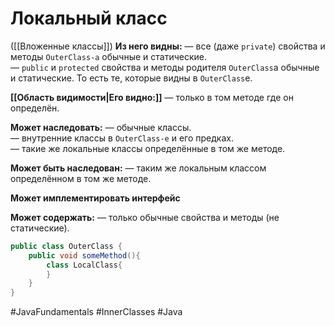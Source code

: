 # Локальный класс
([[Вложенные классы]])
**Из него видны:**
— все (даже `private`) свойства и методы `OuterClass-a` обычные и статические.  
— `public` и `protected` свойства и методы родителя `OuterClass`а обычные и статические. То есть те, которые видны в `OuterClass`e.  
  
**[[Область видимости|Его видно:]]**
— только в том методе где он определён.  
  
**Может наследовать:**
— обычные классы.  
— внутренние классы в `OuterClass-e` и его предках.  
— такие же локальные классы определённые в том же методе.  
  
**Может быть наследован:**
— таким же локальным классом определённом в том же методе.  
  
**Может имплементировать интерфейс**  
  
**Может содержать:**
— только обычные свойства и методы (не статические).

```java
public class OuterClass {
	public void someMethod(){ 
		class LocalClass{
		} 
	} 	
}
```

#JavaFundamentals 
#InnerClasses
#Java
